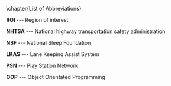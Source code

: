 \chapter{List of Abbreviations}

**ROI** --- Region of interest

**NHTSA** --- National highway transportation safety administration

**NSF** --- National Sleep Foundation

**LKAS** --- Lane Keeping Assist System

**PSN** --- Play Station Network

**OOP** --- Object Orientated Programming